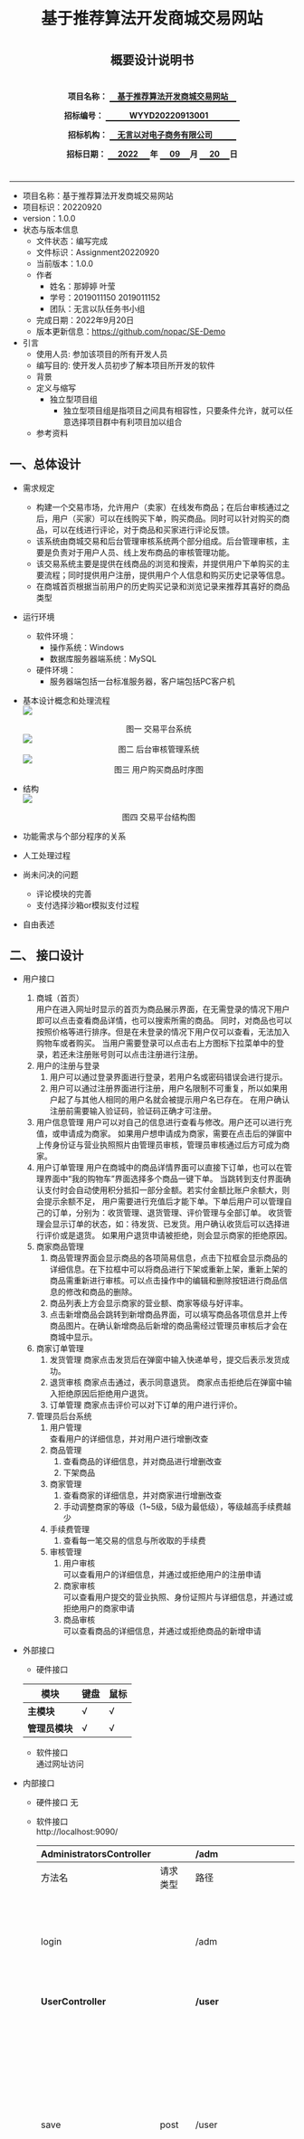 <center>  

# 基于推荐算法开发商城交易网站
#
#
## 概要设计说明书
#
#
#

__项目名称：
<span style="border-bottom:2px solid black;">
&emsp;基于推荐算法开发商城交易网站&emsp;</span>__

**招标编号：
<span style="border-bottom:2px solid black;">
&emsp;&emsp;&emsp;WYYD20220913001&emsp;&emsp;&emsp;&emsp;</span>**

**招标机构：
<span style="border-bottom:2px solid black;">
&emsp;无言以对电子商务有限公司&emsp;&emsp;&emsp;</span>**

**招标日期：
<span style="border-bottom:2px solid black;">&nbsp;&ensp;&ensp;2022&ensp;&ensp;&ensp;</span>年
<span style="border-bottom:2px solid black;">&nbsp;&emsp;09&emsp;&nbsp;</span>月
<span style="border-bottom:2px solid black;">&emsp;&nbsp;20&emsp;&nbsp;</span>日**
</center>  

#

---
* 项目名称：基于推荐算法开发商城交易网站
* 项目标识：20220920
* version：1.0.0
* 状态与版本信息
    * 文件状态：编写完成
    * 文件标识：Assignment20220920
    * 当前版本：1.0.0
    * 作者
        * 姓名：那婷婷 叶莹
        * 学号：2019011150 2019011152
        * 团队：无言以队任务书小组
    * 完成日期：2022年9月20日
    * 版本更新信息：https://github.com/nopac/SE-Demo
* 引言
    * 使用人员: 参加该项目的所有开发人员
    * 编写目的: 使开发人员初步了解本项目所开发的软件
    * 背景
    * 定义与缩写
        * 独立型项目组
            * 独立型项目组是指项目之间具有相容性，只要条件允许，就可以任意选择项目群中有利项目加以组合
    * 参考资料



## 一、总体设计

* 需求规定
  * 构建一个交易市场，允许用户（卖家）在线发布商品；在后台审核通过之后，用户（买家）可以在线购买下单，购买商品。同时可以针对购买的商品，可以在线进行评论，对于商品和买家进行评论反馈。
  * 该系统由商城交易和后台管理审核系统两个部分组成。后台管理审核，主要是负责对于用户人员、线上发布商品的审核管理功能。
  * 该交易系统主要是提供在线商品的浏览和搜索，并提供用户下单购买的主要流程；同时提供用户注册，提供用户个人信息和购买历史记录等信息。
  * 在商城首页根据当前用户的历史购买记录和浏览记录来推荐其喜好的商品类型
* 运行环境
  * 软件环境：
    * 操作系统：Windows
    * 数据库服务器端系统：MySQL
  * 硬件环境：
    * 服务器端包括一台标准服务器，客户端包括PC客户机
* 基本设计概念和处理流程<br>
  <img src="https://github.com/nopac/SE-Demo/blob/main/doc_week03/Summary_File/module.png?raw=true"/><br>
  <center>图一 交易平台系统</center>
  <img src="https://github.com/nopac/SE-Demo/blob/main/doc_week03/Summary_File/module_2.png?raw=true"/><br>
  <center>图二 后台审核管理系统</center>
  <img src="https://github.com/nopac/SE-Demo/blob/main/doc_week03/Summary_File/sequence.png?raw=true"/><br>
  <center>图三 用户购买商品时序图</center>

* 结构<br>
  <img src="https://github.com/nopac/SE-Demo/blob/main/doc_week03/Summary_File/structure.png?raw=true"/>
  <center>图四 交易平台结构图</center>
* 功能需求与个部分程序的关系

* 人工处理过程

* 尚未问决的问题
  * 评论模块的完善
  * 支付选择沙箱or模拟支付过程
* 自由表述


## 二、 接口设计


* 用户接口
    1. 商城（首页）<br>
       用户在进入网址时显示的首页为商品展示界面，在无需登录的情况下用户即可以点击查看商品详情，也可以搜索所需的商品。
       同时，对商品也可以按照价格等进行排序。但是在未登录的情况下用户仅可以查看，无法加入购物车或者购买。
       当用户需要登录可以点击右上方图标下拉菜单中的登录，若还未注册账号则可以点击注册进行注册。
    2. 用户的注册与登录
        1. 用户可以通过登录界面进行登录，若用户名或密码错误会进行提示。
        2. 用户可以通过注册界面进行注册，用户名限制不可重复，所以如果用户起了与其他人相同的用户名就会被提示用户名已存在。
           在用户确认注册前需要输入验证码，验证码正确才可注册。
    3. 用户信息管理
       用户可以对自己的信息进行查看与修改。用户还可以进行充值，或申请成为商家。
       如果用户想申请成为商家，需要在点击后的弹窗中上传身份证与营业执照照片由管理员审核，管理员审核通过后方可成为商家。
    4. 用户订单管理
       用户在商城中的商品详情界面可以直接下订单，也可以在管理界面中“我的购物车”界面选择多个商品一键下单。
       当跳转到支付界面确认支付时会自动使用积分抵扣一部分金额。若实付金额比账户余额大，则会提示余额不足，
       用户需要进行充值后才能下单。下单后用户可以管理自己的订单，分别为：收货管理、退货管理、评价管理与全部订单。
       收货管理会显示订单的状态，如：待发货、已发货。用户确认收货后可以选择进行评价或是退货。
       如果用户退货申请被拒绝，则会显示商家的拒绝原因。
    5. 商家商品管理
        1. 商品管理界面会显示商品的各项简易信息，点击下拉框会显示商品的详细信息。在下拉框中可以将商品进行下架或重新上架，重新上架的商品需重新进行审核。可以点击操作中的编辑和删除按钮进行商品信息的修改和商品的删除。
        2. 商品列表上方会显示商家的营业额、商家等级与好评率。
        3. 点击新增商品会跳转到新增商品界面，可以填写商品各项信息并上传商品图片。在确认新增商品后新增的商品需经过管理员审核后才会在商城中显示。
    6. 商家订单管理
        1. 发货管理
           商家点击发货后在弹窗中输入快递单号，提交后表示发货成功。
        2. 退货审核
           商家点击通过，表示同意退货。
           商家点击拒绝后在弹窗中输入拒绝原因后拒绝用户退货。
        3. 订单管理
           商家点击评价可以对下订单的用户进行评价。
    7. 管理员后台系统
        1. 用户管理<br>
           查看用户的详细信息，并对用户进行增删改查
        2. 商品管理<br>
            1. 查看商品的详细信息，并对商品进行增删改查
            2. 下架商品
        3. 商家管理
            1. 查看商家的详细信息，并对商家进行增删改查
            2. 手动调整商家的等级（1~5级，5级为最低级），等级越高手续费越少
        4. 手续费管理
            1. 查看每一笔交易的信息与所收取的手续费
        5. 审核管理
            1. 用户审核<br>
               可以查看用户的详细信息，并通过或拒绝用户的注册申请
            2. 商家审核<br>
               可以查看用户提交的营业执照、身份证照片与详细信息，并通过或拒绝用户的商家申请
            3. 商品审核<br>
               可以查看商品的详细信息，并通过或拒绝商品的新增申请
* 外部接口
    * 硬件接口<br>
    
    | 模块|键盘|鼠标|
    | --- | --- |--- |
    | **主模块**  |   √ | √ |
    | **管理员模块**  |   √  | √ |

    * 软件接口<br>
        通过网址访问
* 内部接口
    * 硬件接口
        无
    * 软件接口<br>
      http://localhost:9090/
      
      | AdministratorsController |        | /adm                        |                                       |                       |                                                                                       |
      | :----------------------- | :----- | :--------------------- | :------------------------------------ | :-------------------- | :------------------------------------------------------------------------------------ |
      | 方法名                      | 请求类型   | 路径                     | 所需参数                                  | 实现功能                  | 备注                                                                                    |
      | login                    |        |  /adm                 | Administrators adm                    | 确认用户名密码是否正确或存在        |                                                                                       |
      |                          |        |                        |                                       |                       |                                                                                       |
      | **UserController**           |        |  **/user**                      |                                       |                       |                                                                                       |
      | save                     | post   | /user                  | Users users                           | 存入新用户                 | 能判断密码是否为null与用户名是否存在。（前端）判断验证码是否正确                                                    |
      | login                    | post   | /user/login            | Users users                           | 判断是否能登录               |                                                                                       |
      | update                   | put    | /user                  | Users users                           | 更新用户数据                |                                                                                       |
      | delete                   | delete | /user/{id}             | id                                    | 根据id删除用户              |                                                                                       |
      | judgeName                | get    | /user/judgeName/{name} |  name                                 | 判断数据库中是否已存在此用户名       |                                                                                       |
      | getInfo                  | get    | /user/getInfo/{name}   |  name                                 | 判断用户名是否已被注册           | 用户名唯一，便于查找                                                                            |
      | findPage                 | get    | /user                  | pageNumber, pageSize, searchText      | 根据当前页、每页条数和查询内容进行分页查询 |                                                                                       |
      | createCode               |        |                        |                                       |                       | 生成验证码                                                                                 |
      |                          |        |                        |                                       |                       |                                                                                       |
      | **GoodsController**          |        |  **/goods**                      |                                       |                       |                                                                                       |
      | save                     | post   | /goods                 | Goods goods                           | 存入商品                  | 能判断密码是否为null与用户名是否存在                                                                  |
      | update                   | put    | /goods                 | Goods goods                           | 更新商品数据                |                                                                                       |
      | delete                   | delete | /goods/{id}            | id                                    | 根据id删除商品              | 删除订单后需修改内容：（导图）搜索不可见、购物车标明下架，用户查看订单时标明已下架，商家后台可再修改为上架                                 |
      | findPage                 | get    | /goods                 | pageNumber, pageSize, searchText      | 根据当前页、每页条数和查询内容进行分页查询 |                                                                                       |
      | searchGood               | get    | /goods/goodDetails     | Gid                                   | 查询商品详情                |                                                                                       |
      |                          |        |                        |                                       |                       |                                                                                       |
      | **OrdersController**         |        | **/orders**                        |                                       |                       |                                                                                       |
      | save                     | post   | /orders                | Orders orders                         | 存入商品                  | 新增订单需要修改内容：1 用户钱包金额减少 2 购物车相应记录删除 3 新增订单，在函数中插入提交时间，修改订单状态                            |
      | update                   | put    | /orders                | Orders orders                         | 更新商品数据                | 订单需要修改吗？                                                                              |
      | delete                   | delete | /orders/{id}           | id                                    | 根据id删除商品              | 订单什么时候会被删除？不需要                                                                        |
      | received                 | put    |                        |                                       |                       | 确认收货需要修改内容：1. 订单状态修改，成交时间增加 2. 24小时后成交，不可退货；用户积分增加；商品销量增加；商家营业额增加，总交易额增加；平台判断商家等级，收取手续费 |
      | findPage                 | get    | /orders                | pageNumber, pageSize, searchText      | 根据当前页、每页条数和查询内容进行分页查询 |                                                                                       |
      |                          |        |                        |                                       |                       |                                                                                       |
      | **CartController**           |        |  **/cart**                      |                                       |                       |                                                                                       |
      | addCartGood              | post   | /cart                  | Cart                                  | 存入购物车                 |                                                                                       |
      | getCartGood              | get    | /cart                  | uid                                   | 获取购物车                 |                                                                                       |
      | getCartGood              | put    | /cart                  | Cart                                  | 更新数量                  |                                                                                       |
      | delete                   | delete | /cart/{cid}            | cid                                   | 删除                    |                                                                                       |



## 三、 运行设计
### 运行模块组合
1. 输入模块和数据库模块:以实现数据的存储插入
2. 输入模块和系统设计模块: 实现通过数据输入来设计系统需求功能
3. 系统设计模块和输出模块:实现向用户展示设计结果功能
4. 输出模块和硬件监测模块:实现实时数据的传输和更新
### 运行控制
1. 输入:用户通过输入设备进行信息输入，提交至系统内进行逻辑交互。
2. 输出:根据用户操作业务返回对应的输出信息,完成用户的逻辑交互。
3. 逻辑处理:当用户提交处理信息后，根据后端逻辑处理用户信息。
### 运行时间
1. 输入模块:取决于用户输入的时间，不可控制的因素
2. 分析模块：通过用户选择需求，为用户分配服务对象，该模块逻辑简单，预计耗时在3s内。
3. 处理模块：由于任务量大，并发访问度高,且用户需求不一，因此应针对用户具体需求进行讨论。预估的平均时间在每项任务15s内。

## 四、 系统数据结构设计

- 用户  

|数据类型 | 名称 |属性名| 约束 |  备注   |   
|-----|-----|-----|---|----|
|int|用户编号|Uid|非空|
|String|姓名|Uname|非空|
|String|密码|Upsw|非空|
|String|手机号|Phone|
|String|邮箱|Email|
|String|城市|City|
|int|性别|Sex| |0-女，1-nan|
|String|银行账户|Bank|
|double|余额|Account|默认0|
|int|积分|Point|默认0|
|int|状态|Status|3|1-审核通过，0-不通过，3-审核中，4-黑名单|
|image|营业执照|License|
|image|身份证|Identity|非空|
|int|商家等级|Grade|默认5|
|double|总交易额|Turnover|默认0|
|double|满意度|LikeRate|默认100%|其他商家对消费者身份打的分|
|double|商家好评率|MLikeRate|默认100%|买家对商家身份打的分|
|int|是否为商家|isMerchant|默认0|0-不是，1-成为商家，2-待审核，-1-被拒绝|
|String|身份证号|IdentityNumber|
|String|地址|Address|

- 商品

|数据类型 | 名称 |属性名| 约束 |  备注   |   
|-----|-----|-----|---|----|
|String|商品名称|Gname|非空|
|Sting|类别|type|
|double|价格|Price|非空|
|String|尺寸大小|Size|
|image|照片|Picture|默认图片|默认图片上传（商家未上传）|
|String|使用说明|Introduction|
|bool|是否允许议价|Bargain|默认允许|1-允许，0-不允许|
|int|商品数量|Storage|
|String|新旧程度| GCondition| |用户自己描述|
|String|发布人|Mid| |发布者的Uid|
|int|评价数|RNumber|
|int|销售量|Sale|
|double|好评率|likeRate|
|int|状态|Status| | 1-审核通过，0-不通过，3-审核中，4-下架|








## 五、 系统出错处理设计

| 编号  | 逻辑流程   | 出错原因           | 解决方法                  |
|-----|--------|----------------|-----------------------|
| 01  | 登录     | 用户名或密码错误       | 系统提示输入有误，请用户重新输入账户密码。 |
| 02  | 登录     | 验证码出错          | 刷新验证码，用户重新输入          |
| 03  | 注册     | 用户名已占用         | 提示用户重新注册信息            |
| 04  | 注册     | 用户注册密码格式低于6位   | 提示用户按照系统规定完善注册信息      |
| 05  | 注册     | 两次密码输入不同       | 提示密码和确认密码不同           |
| 06  | 用户购买商品 | 用户在未登录的情况下购买商品 | 提示用户登陆注册              |
| 07  | 用户购买商品 | 用户余额不足         | 提示用户进行充值              |
| 08  | 用户购买商品 | 购买量超出库存量       |提示物品库存不足，不能购买|
|09| 商家添加商品 | 输入的商品总数不为整数    |提示输入信息有误，重新输入|
|10| 商家添加商品 | 输入的商品简介过长      |提示商品信息输入不符合系统规定，重新输入|


